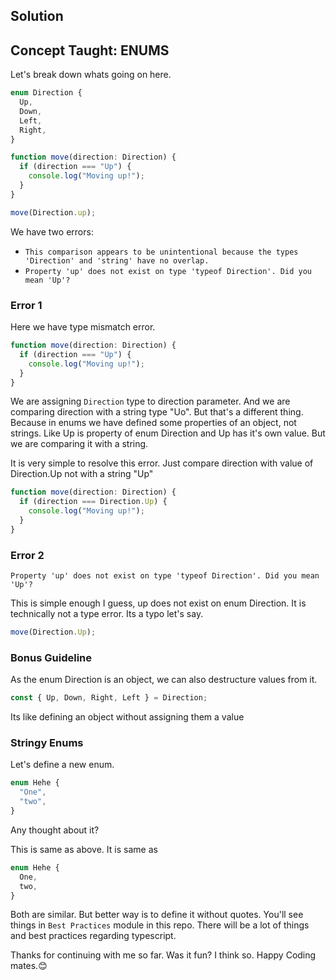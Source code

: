 ## Solution

## Concept Taught: ENUMS

Let's break down whats going on here.

```typescript
enum Direction {
  Up,
  Down,
  Left,
  Right,
}

function move(direction: Direction) {
  if (direction === "Up") {
    console.log("Moving up!");
  }
}

move(Direction.up);
```

We have two errors:

- `This comparison appears to be unintentional because the types 'Direction' and 'string' have no overlap.`
- `Property 'up' does not exist on type 'typeof Direction'. Did you mean 'Up'?`

### Error 1

Here we have type mismatch error.

```typescript
function move(direction: Direction) {
  if (direction === "Up") {
    console.log("Moving up!");
  }
}
```

We are assigning `Direction` type to direction parameter. And we are comparing direction with a string type "Uo". But that's a different thing. Because in enums we have defined some properties of an object, not strings. Like Up is property of enum Direction and Up has it's own value. But we are comparing it with a string.

It is very simple to resolve this error. Just compare direction with value of Direction.Up not with a string "Up"

```typescript
function move(direction: Direction) {
  if (direction === Direction.Up) {
    console.log("Moving up!");
  }
}
```

### Error 2

```
Property 'up' does not exist on type 'typeof Direction'. Did you mean 'Up'?
```

This is simple enough I guess, up does not exist on enum Direction. It is technically not a type error. Its a typo let's say.

```typescript
move(Direction.Up);
```

### Bonus Guideline

As the enum Direction is an object, we can also destructure values from it.

```typescript
const { Up, Down, Right, Left } = Direction;
```

Its like defining an object without assigning them a value

### Stringy Enums

Let's define a new enum.

```typescript
enum Hehe {
  "One",
  "two",
}
```

Any thought about it?

This is same as above. It is same as

```typescript
enum Hehe {
  One,
  two,
}
```

Both are similar. But better way is to define it without quotes. You'll see things in `Best Practices` module in this repo. There will be a lot of things and best practices regarding typescript.

Thanks for continuing with me so far. Was it fun? I think so. Happy Coding mates.😊
